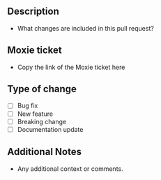 ## Description
- What changes are included in this pull request?

## Moxie ticket
- Copy the link of the Moxie ticket here

## Type of change
- [ ] Bug fix
- [ ] New feature
- [ ] Breaking change
- [ ] Documentation update

## Additional Notes
- Any additional context or comments.
